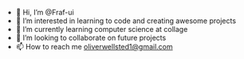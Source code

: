 - 👋 Hi, I’m @Fraf-ui
- 👀 I’m interested in learning to code and creating awesome projects
- 🌱 I’m currently learning computer science at collage
- 💞️ I’m looking to collaborate on future projects
- 📫 How to reach me oliverwellsted1@gmail.com

<!---
Fraf-ui/Fraf-ui is a ✨ special ✨ repository because its `README.md` (this file) appears on your GitHub profile.
You can click the Preview link to take a look at your changes.
--->
